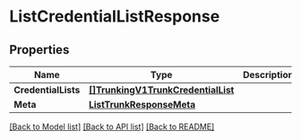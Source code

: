 # ListCredentialListResponse

## Properties

Name | Type | Description | Notes
------------ | ------------- | ------------- | -------------
**CredentialLists** | [**[]TrunkingV1TrunkCredentialList**](trunking.v1.trunk.credential_list.md) |  | [optional] 
**Meta** | [**ListTrunkResponseMeta**](ListTrunkResponse_meta.md) |  | [optional] 

[[Back to Model list]](../README.md#documentation-for-models) [[Back to API list]](../README.md#documentation-for-api-endpoints) [[Back to README]](../README.md)



